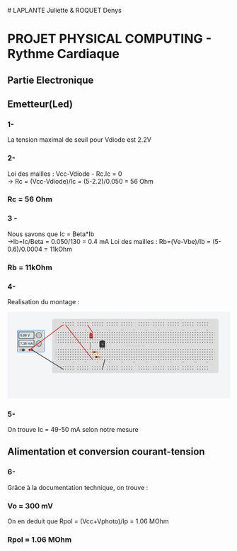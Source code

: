 # LAPLANTE Juliette & ROQUET Denys

# PROJET PHYSICAL COMPUTING - Rythme Cardiaque

## Partie Electronique

## Emetteur(Led)

### 1-
La tension maximal de seuil pour Vdiode est 2.2V

### 2-

Loi des mailles : Vcc-Vdiode - Rc.Ic = 0</br>
-> Rc = (Vcc-Vdiode)/Ic = (5-2.2)/0.050 = 56 Ohm 
### Rc = 56 Ohm

### 3 -
Nous savons que Ic = Beta*Ib</br>
->Ib=Ic/Beta = 0.050/130 = 0.4 mA
Loi des mailles : Rb=(Ve-Vbe)/Ib = (5-0.6)/0.0004 = 11kOhm
### Rb = 11kOhm

### 4-

Realisation du montage : 

![Alt text](https://raw.githubusercontent.com/ElectrozDen/POLYTECH/master/PROJET/img.png "")

### 5-

On trouve Ic = 49-50 mA selon notre mesure

## Alimentation et conversion courant-tension

### 6-

Grâce à la documentation technique, on trouve : 

### Vo = 300 mV

On en deduit que Rpol = (Vcc+Vphoto)/Ip = 1.06 MOhm

### Rpol = 1.06 MOhm

